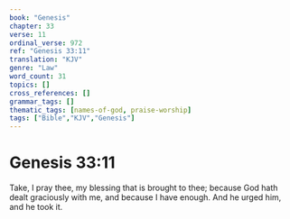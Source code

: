 ```yaml
---
book: "Genesis"
chapter: 33
verse: 11
ordinal_verse: 972
ref: "Genesis 33:11"
translation: "KJV"
genre: "Law"
word_count: 31
topics: []
cross_references: []
grammar_tags: []
thematic_tags: [names-of-god, praise-worship]
tags: ["Bible","KJV","Genesis"]
---
```


# Genesis 33:11

Take, I pray thee, my blessing that is brought to thee; because God hath dealt graciously with me, and because I have enough. And he urged him, and he took it.

